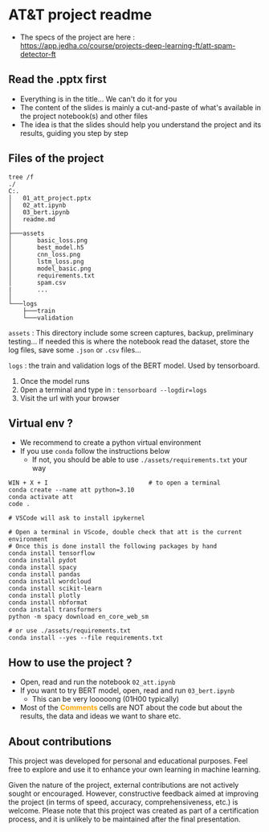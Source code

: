 # AT&T project readme

* The specs of the project are here : https://app.jedha.co/course/projects-deep-learning-ft/att-spam-detector-ft


## Read the .pptx first
* Everything is in the title... We can't do it for you
* The content of the slides is mainly a cut-and-paste of what's available in the project notebook(s) and other files
* The idea is that the slides should help you understand the project and its results, guiding you step by step


## Files of the project 

```
tree /f
./
C:.
│   01_att_project.pptx
│   02_att.ipynb
│   03_bert.ipynb
│   readme.md
│   
├───assets
│       basic_loss.png
│       best_model.h5
│       cnn_loss.png
│       lstm_loss.png
│       model_basic.png
│       requirements.txt
│       spam.csv
|       ...
│
└───logs
    ├───train
    └───validation

```

``assets`` : This directory include some screen captures, backup, preliminary testing... If needed this is where the notebook read the dataset, store the log files, save some ``.json`` or ``.csv`` files...

`logs` : the train and validation logs of the BERT model. Used by tensorboard.
1. Once the model runs
1. 0pen a terminal and type in : ``tensorboard --logdir=logs``
1. Visit the url with your browser

## Virtual env ?
* We recommend to create a python virtual environment
* If you use ``conda`` follow the instructions below
    * If not, you should be able to use `./assets/requirements.txt` your way

```
WIN + X + I                            # to open a terminal
conda create --name att python=3.10
conda activate att
code .

# VSCode will ask to install ipykernel

# Open a terminal in VScode, double check that att is the current environment 
# Once this is done install the following packages by hand
conda install tensorflow
conda install pydot
conda install spacy
conda install pandas
conda install wordcloud
conda install scikit-learn 
conda install plotly
conda install nbformat
conda install transformers
python -m spacy download en_core_web_sm

# or use ./assets/requirements.txt
conda install --yes --file requirements.txt

```


## How to use the project ?
* Open, read and run the notebook ``02_att.ipynb``
* If you want to try BERT model, open, read and run `03_bert.ipynb`
    * This can be very looooong (01H00 typically)
* Most of the <span style="color:orange"><b>Comments </b></span> cells are NOT about the code but about the results, the data and ideas we want to share etc.


## About contributions
This project was developed for personal and educational purposes. Feel free to explore and use it to enhance your own learning in machine learning.

Given the nature of the project, external contributions are not actively sought or encouraged. However, constructive feedback aimed at improving the project (in terms of speed, accuracy, comprehensiveness, etc.) is welcome. Please note that this project was created as part of a certification process, and it is unlikely to be maintained after the final presentation.


